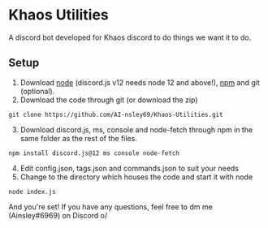 # Khaos Utilities
A discord bot developed for Khaos discord to do things we want it to do.
## Setup
1. Download [node](https://nodejs.org/en/) (discord.js v12 needs node 12 and above!), [npm](https://www.npmjs.com/) and git (optional).
2. Download the code through git (or download the zip)
```
git clone https://github.com/AI-nsley69/Khaos-Utilities.git
```
3. Download discord.js, ms, console and node-fetch through npm in the same folder as the rest of the files.
```
npm install discord.js@12 ms console node-fetch
```
4. Edit config.json, tags.json and commands.json to suit your needs
5. Change to the directory which houses the code and start it with node
```
node index.js
```
And you're set! If you have any questions, feel free to dm me (Ainsley#6969) on Discord o/

